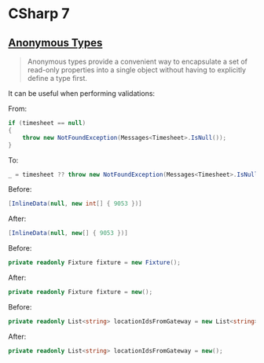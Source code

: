 # CSharp 7

## [Anonymous Types](https://learn.microsoft.com/en-us/dotnet/csharp/fundamentals/types/anonymous-types)
>Anonymous types provide a convenient way to encapsulate a set of read-only properties into a single object without having to explicitly define a type first.

It can be useful when performing validations:

From:
```csharp
if (timesheet == null)
{
    throw new NotFoundException(Messages<Timesheet>.IsNull());
}
```
To:
```csharp
_ = timesheet ?? throw new NotFoundException(Messages<Timesheet>.IsNull());
```


Before:


```csharp
[InlineData(null, new int[] { 9053 })]
```
After:


```csharp
[InlineData(null, new[] { 9053 })]
```
Before:


```csharp
private readonly Fixture fixture = new Fixture();
```
After:


```csharp
private readonly Fixture fixture = new();
```
Before:


```csharp
private readonly List<string> locationIdsFromGateway = new List<string>();
```
After:


```csharp
private readonly List<string> locationIdsFromGateway = new();
```
 